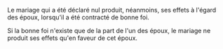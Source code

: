 Le mariage qui a été déclaré nul produit, néanmoins, ses effets à l'égard des époux, lorsqu'il a été contracté de bonne foi.

Si la bonne foi n'existe que de la part de l'un des époux, le mariage ne produit ses effets qu'en faveur de cet époux.
